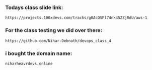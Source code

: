 ### Todays class slide link:

```link
https://projects.100xdevs.com/tracks/g0AcDSPl74nk45ZZjRdU/aws-1
```

### For the class testing we did over there:
```
https://github.com/Nihar-Debnath/devops_class_4
```


### i bought the domain name:
```link
niharheavrdevs.online
```